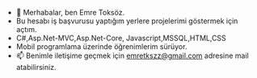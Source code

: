 - 👋 Merhabalar, ben Emre Toksöz.
-  Bu hesabı iş başvurusu yaptığım yerlere projelerimi göstermek için açtım.
-  C#,Asp.Net-MVC,Asp.Net-Core, Javascript,MSSQL,HTML,CSS
-  Mobil programlama üzerinde öğrenimlerim sürüyor.
- 📫 Benimle iletişime geçmek için emretkszz@gmail.com adresine mail atabilirsiniz.
